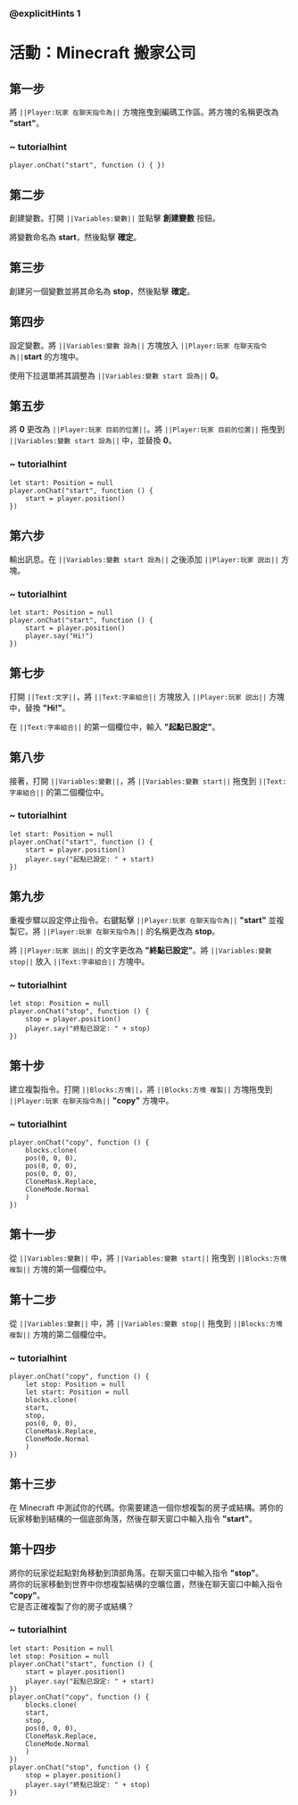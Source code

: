 ### @explicitHints 1

# 活動：Minecraft 搬家公司

## 第一步  
將 ``||Player:玩家 在聊天指令為||`` 方塊拖曳到編碼工作區。將方塊的名稱更改為 **"start"**。

### ~ tutorialhint
```blocks
player.onChat("start", function () { })
```

## 第二步  
創建變數。打開 ``||Variables:變數||`` 並點擊 **創建變數** 按鈕。

將變數命名為 **start**，然後點擊 **確定**。

## 第三步  
創建另一個變數並將其命名為 **stop**，然後點擊 **確定**。

## 第四步  
設定變數。將 ``||Variables:變數 設為||`` 方塊放入 ``||Player:玩家 在聊天指令為||``**start** 的方塊中。

使用下拉選單將其調整為 ``||Variables:變數 start 設為||`` **0**。

## 第五步  
將 **0** 更改為 ``||Player:玩家 目前的位置||``。將 ``||Player:玩家 目前的位置||`` 拖曳到 ``||Variables:變數 start 設為||`` 中，並替換 **0**。

### ~ tutorialhint
```blocks
let start: Position = null
player.onChat("start", function () {
    start = player.position()
})
```

## 第六步  
輸出訊息。在 ``||Variables:變數 start 設為||`` 之後添加 ``||Player:玩家 説出||`` 方塊。

### ~ tutorialhint
```blocks
let start: Position = null
player.onChat("start", function () {
    start = player.position()
    player.say("Hi!")
})
```

## 第七步  
打開 ``||Text:文字||``，將 ``||Text:字串組合||`` 方塊放入 ``||Player:玩家 説出||`` 方塊中，替換 **"Hi!"**。

在 ``||Text:字串組合||`` 的第一個欄位中，輸入 **"起點已設定"**。

## 第八步  
接著，打開 ``||Variables:變數||``，將 ``||Variables:變數 start||`` 拖曳到 ``||Text:字串組合||`` 的第二個欄位中。

### ~ tutorialhint
```blocks
let start: Position = null
player.onChat("start", function () {
    start = player.position()
    player.say("起點已設定: " + start)
})
```

## 第九步  
重複步驟以設定停止指令。右鍵點擊 ``||Player:玩家 在聊天指令為||`` **"start"** 並複製它。將 ``||Player:玩家 在聊天指令為||`` 的名稱更改為 **stop**。

將 ``||Player:玩家 説出||`` 的文字更改為 **"終點已設定"**。將 ``||Variables:變數 stop||`` 放入 ``||Text:字串組合||`` 方塊中。

### ~ tutorialhint
```blocks
let stop: Position = null
player.onChat("stop", function () {
    stop = player.position()
    player.say("終點已設定: " + stop)
})
```

## 第十步  
建立複製指令。打開 ``||Blocks:方塊||``，將 ``||Blocks:方塊 複製||`` 方塊拖曳到 ``||Player:玩家 在聊天指令為||`` **"copy"** 方塊中。

### ~ tutorialhint
```blocks
player.onChat("copy", function () {
    blocks.clone(
    pos(0, 0, 0),
    pos(0, 0, 0),
    pos(0, 0, 0),
    CloneMask.Replace,
    CloneMode.Normal
    )
})
```

## 第十一步  
從 ``||Variables:變數||`` 中，將 ``||Variables:變數 start||`` 拖曳到 ``||Blocks:方塊 複製||`` 方塊的第一個欄位中。

## 第十二步  
從 ``||Variables:變數||`` 中，將 ``||Variables:變數 stop||`` 拖曳到 ``||Blocks:方塊 複製||`` 方塊的第二個欄位中。

### ~ tutorialhint
```blocks
player.onChat("copy", function () {
    let stop: Position = null
    let start: Position = null
    blocks.clone(
    start,
    stop,
    pos(0, 0, 0),
    CloneMask.Replace,
    CloneMode.Normal
    )
})
```

## 第十三步  
在 Minecraft 中測試你的代碼。你需要建造一個你想複製的房子或結構。將你的玩家移動到結構的一個底部角落，然後在聊天窗口中輸入指令 **"start"**。

## 第十四步  
將你的玩家從起點對角移動到頂部角落。在聊天窗口中輸入指令 **"stop"**。  
將你的玩家移動到世界中你想複製結構的空曠位置，然後在聊天窗口中輸入指令 **"copy"**。  
它是否正確複製了你的房子或結構？

### ~ tutorialhint
```blocks
let start: Position = null
let stop: Position = null
player.onChat("start", function () {
    start = player.position()
    player.say("起點已設定: " + start)
})
player.onChat("copy", function () {
    blocks.clone(
    start,
    stop,
    pos(0, 0, 0),
    CloneMask.Replace,
    CloneMode.Normal
    )
})
player.onChat("stop", function () {
    stop = player.position()
    player.say("終點已設定: " + stop)
})
```
